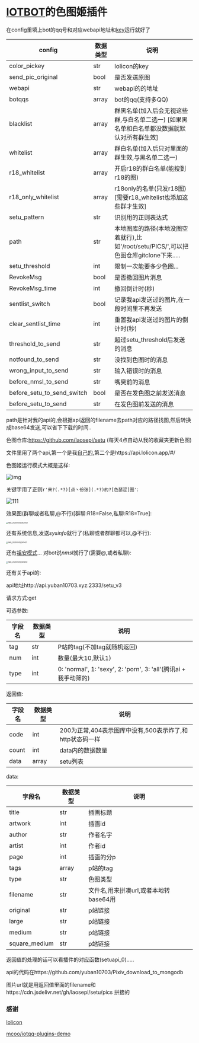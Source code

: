 # [IOTBOT](https://github.com/IOTQQ/IOTQQ)的色图姬插件

在config里填上bot的qq号和对应webapi地址和[key](https://api.lolicon.app/)运行就好了

| config                     | 数据类型 | 说明                                                         |
| -------------------------- | -------- | ------------------------------------------------------------ |
| color_pickey               | str      | lolicon的key                                                 |
| send_pic_original          | bool     | 是否发送原图                                                 |
| webapi                     | str      | webapi的的地址                                               |
| botqqs                     | array    | bot的qq(支持多QQ)                                            |
| blacklist                  | array    | 群黑名单(加入后会无视这些群,与白名单二选一)  [如果黑名单和白名单都没数据就默认对所有群生效] |
| whitelist                  | array    | 群白名单(加入后只对里面的群生效,与黑名单二选一)              |
| r18_whitelist              | array    | 开启r18的群白名单(能搜到r18的图)                             |
| r18_only_whitelist         | array    | r18only的名单(只发r18图)  [需要r18_whitelist也添加这些群才生效] |
| setu_pattern               | str      | 识别用的正则表达式                                           |
| path                       | str      | 本地图库的路径(本地没图空着就行),比如'/root/setu/PICS/',可以把色图仓库gitclone下来..... |
| setu_threshold             | int      | 限制一次能要多少色图...                                      |
| RevokeMsg                  | bool     | 是否撤回图片消息                                             |
| RevokeMsg_time             | int      | 撤回倒计时(秒)                                               |
| sentlist_switch            | bool     | 记录我api发送过的图片,在一段时间里不再发送                   |
| clear_sentlist_time        | int      | 重置我api发送过的图片的倒计时(秒)                            |
| threshold_to_send          | str      | 超过setu_threshold后发送的消息                               |
| notfound_to_send           | str      | 没找到色图时的消息                                           |
| wrong_input_to_send        | str      | 输入错误时的消息                                             |
| before_nmsl_to_send        | str      | 嘴臭前的消息                                                 |
| before_setu_to_send_switch | bool     | 是否在发色图之前发送消息                                     |
| before_setu_to_send        | str      | 在发色图前发送的消息                                         |

path是针对我的api的,会根据api返回的filename去path对应的路径找图,然后转换成base64发送,可以省下下载的时间..

色图仓库:https://github.com/laosepi/setu (每天4点自动从我的收藏夹更新色图)

文件里用了两个api,第一个是我[自己的](http://api.yuban10703.xyz:2333/docs),第二个是https://api.lolicon.app/#/



色图姬运行模式大概是这样:

![img](https://cdn.jsdelivr.net/gh/yuban10703/BlogImgdata/img/20200509060759.png)

关键字用了正则`r'来?(.*?)[点丶份张](.*?)的?[色瑟涩]图'`:

![111](https://cdn.jsdelivr.net/gh/yuban10703/BlogImgdata/img/20200519215641.png)

效果图(群聊或者私聊,@不行)[群聊:R18=False,私聊:R18=True]:

<img src="https://cdn.jsdelivr.net/gh/yuban10703/BlogImgdata/img/20200509062130.jpg" alt="IMG_20200509_062059" style="zoom: 33%;" />

还有系统信息,发送*sysinfo*就行了(私聊或者群聊都可以,@不行):

<img src="https://cdn.jsdelivr.net/gh/yuban10703/BlogImgdata/img/20200509061522.jpg" alt="IMG_20200509_061421" style="zoom: 33%;" />

还有[祖安模式](http://shadiao.app/)... 对bot说*nmsl*就行了(需要@,或者私聊):

<img src="https://cdn.jsdelivr.net/gh/yuban10703/BlogImgdata/img/20200509061742.jpg" alt="IMG_20200509_061659" style="zoom:33%;" />

还有关于api的:

api地址http://api.yuban10703.xyz:2333/setu_v3

请求方式:get

可选参数:

| 字段名 | 数据类型 | 说明                                                         |
| ------ | -------- | ------------------------------------------------------------ |
| tag    | str      | P站的tag(不加tag就随机返回)                                  |
| num    | int      | 数量(最大10,默认1)                                           |
| type   | int      | 0: 'normal', 1: 'sexy', 2: 'porn', 3: 'all'(腾讯ai + 我手动筛的) |

返回值:

| 字段名 | 数据类型 | 说明                                                     |
| ------ | -------- | -------------------------------------------------------- |
| code   | int      | 200为正常,404表示图库中没有,500表示炸了,和http状态码一样 |
| count  | int      | data内的数据数量                                         |
| data   | array    | setu列表                                                 |

data:

| 字段名        | 数据类型 | 说明                                  |
| ------------- | -------- | ------------------------------------- |
| title         | str      | 插画标题                              |
| artwork       | int      | 插画id                                |
| author        | str      | 作者名字                              |
| artist        | int      | 作者id                                |
| page          | int      | 插画的分p                             |
| tags          | array    | p站的tag                              |
|type           | str	   | 色图类型								|
| filename      | str      | 文件名,用来拼凑url,或者本地转base64用 |
| original      | str      | p站链接                               |
| large         | str      | p站链接                               |
| medium        | str      | p站链接                               |
| square_medium | str      | p站链接                               |
返回值的处理的话可以看插件的对应函数(setuapi_0).....

api的代码在https://github.com/yuban10703/Pixiv_download_to_mongodb

图片url就是用返回值里面的filename和https://cdn.jsdelivr.net/gh/laosepi/setu/pics  拼接的

### 感谢

[lolicon](https://api.lolicon.app/#/setu)

[mcoo/iotqq-plugins-demo](https://github.com/mcoo/iotqq-plugins-demo)



